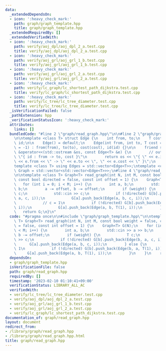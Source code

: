 ```yaml
---
data:
  _extendedDependsOn:
  - icon: ':heavy_check_mark:'
    path: graph/graph_template.hpp
    title: graph/graph_template.hpp
  _extendedRequiredBy: []
  _extendedVerifiedWith:
  - icon: ':heavy_check_mark:'
    path: verify/aoj_dpl/aoj_dpl_2_a.test.cpp
    title: verify/aoj_dpl/aoj_dpl_2_a.test.cpp
  - icon: ':heavy_check_mark:'
    path: verify/aoj_grl/aoj_grl_1_b.test.cpp
    title: verify/aoj_grl/aoj_grl_1_b.test.cpp
  - icon: ':heavy_check_mark:'
    path: verify/aoj_grl/aoj_grl_2_a.test.cpp
    title: verify/aoj_grl/aoj_grl_2_a.test.cpp
  - icon: ':heavy_check_mark:'
    path: verify/lc_graph/lc_shortest_path_dijkstra.test.cpp
    title: verify/lc_graph/lc_shortest_path_dijkstra.test.cpp
  - icon: ':heavy_check_mark:'
    path: verify/lc_tree/lc_tree_diameter.test.cpp
    title: verify/lc_tree/lc_tree_diameter.test.cpp
  _isVerificationFailed: false
  _pathExtension: hpp
  _verificationStatusIcon: ':heavy_check_mark:'
  attributes:
    links: []
  bundledCode: "#line 2 \"graph/read_graph.hpp\"\n\n#line 2 \"graph/graph_template.hpp\"\
    \n\ntemplate <class T> struct Edge {\n    int from, to;\n    T cost;\n    int\
    \ id;\n\n    Edge() = default;\n    Edge(int from, int to, T cost = 1, int id\
    \ = -1) : from(from), to(to), cost(cost), id(id) {}\n\n    friend std::ostream\
    \ &operator<<(std::ostream &os, const Edge<T> &e) {\n        // output format:\
    \ \"{ id : from -> to, cost }\"\n        return os << \"{ \" << e.id << \" : \"\
    \ << e.from << \" -> \" << e.to << \", \" << e.cost << \" }\";\n    }\n};\n\n\
    template <class T> using Edges = std::vector<Edge<T>>;\ntemplate <class T> using\
    \ Graph = std::vector<std::vector<Edge<T>>>;\n#line 4 \"graph/read_graph.hpp\"\
    \n\ntemplate <class T> Graph<T> read_graph(int N, int M, const bool weight = false,\
    \ const bool directed = false, const int offset = 1) {\n    Graph<T> G(N);\n \
    \   for (int i = 0; i < M; i++) {\n        int a, b;\n        std::cin >> a >>\
    \ b;\n        a -= offset, b -= offset;\n        if (weight) {\n            T\
    \ c;\n            std::cin >> c;\n            if (!directed) G[b].push_back(Edge(b,\
    \ a, c, i));\n            G[a].push_back(Edge(a, b, c, i));\n        } else {\n\
    \            // c = 1\n            if (!directed) G[b].push_back(Edge(b, a, T(1),\
    \ i));\n            G[a].push_back(Edge(a, b, T(1), i));\n        }\n    }\n \
    \   return G;\n}\n"
  code: "#pragma once\n\n#include \"graph/graph_template.hpp\"\n\ntemplate <class\
    \ T> Graph<T> read_graph(int N, int M, const bool weight = false, const bool directed\
    \ = false, const int offset = 1) {\n    Graph<T> G(N);\n    for (int i = 0; i\
    \ < M; i++) {\n        int a, b;\n        std::cin >> a >> b;\n        a -= offset,\
    \ b -= offset;\n        if (weight) {\n            T c;\n            std::cin\
    \ >> c;\n            if (!directed) G[b].push_back(Edge(b, a, c, i));\n      \
    \      G[a].push_back(Edge(a, b, c, i));\n        } else {\n            // c =\
    \ 1\n            if (!directed) G[b].push_back(Edge(b, a, T(1), i));\n       \
    \     G[a].push_back(Edge(a, b, T(1), i));\n        }\n    }\n    return G;\n}"
  dependsOn:
  - graph/graph_template.hpp
  isVerificationFile: false
  path: graph/read_graph.hpp
  requiredBy: []
  timestamp: '2023-02-10 01:10:41+09:00'
  verificationStatus: LIBRARY_ALL_AC
  verifiedWith:
  - verify/lc_tree/lc_tree_diameter.test.cpp
  - verify/aoj_dpl/aoj_dpl_2_a.test.cpp
  - verify/aoj_grl/aoj_grl_1_b.test.cpp
  - verify/aoj_grl/aoj_grl_2_a.test.cpp
  - verify/lc_graph/lc_shortest_path_dijkstra.test.cpp
documentation_of: graph/read_graph.hpp
layout: document
redirect_from:
- /library/graph/read_graph.hpp
- /library/graph/read_graph.hpp.html
title: graph/read_graph.hpp
---
```

